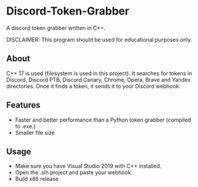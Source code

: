 # Discord-Token-Grabber
A discord token grabber written in C++.

DISCLAIMER: 
This program should be used for educational purposes only. 

## About
C++ 17 is used (filesystem is used in this project). It searches for tokens in Discord, Discord PTB, Discord Canary, Chrome, Opera, Brave and Yandex directories. Once
it finds a token, it sends it to your Discord webhook.

## Features
- Faster and better performance than a Python token grabber (compiled to .exe.)
- Smaller file size

## Usage
- Make sure you have Visual Studio 2019 with C++ installed.
- Open the .sln project and paste your webhook.
- Build x86 release

